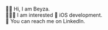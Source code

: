 👋🏻 Hi, I am Beyza.                                                                                        
👩🏻‍💻 I am interested  iOS development.                                                        
🌱 You can reach me on LinkedIn.
